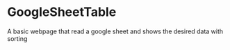 # GoogleSheetTable
A basic webpage that read a google sheet and shows the desired data with sorting 

